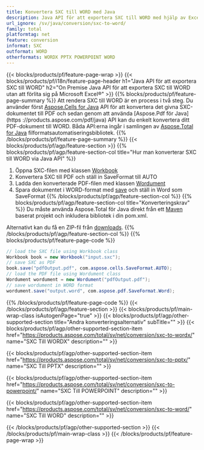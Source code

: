 ```yaml
---
title: Konvertera SXC till WORD med Java
description: Java API för att exportera SXC till WORD med hjälp av Excel eller Word
url_ignore: /sv/java/conversion/sxc-to-word/
family: total
platformtag: net
feature: conversion
informat: SXC
outformat: WORD
otherformats: WORDX PPTX POWERPOINT WORD
---
```

{{< blocks/products/pf/feature-page-wrap >}}
{{< blocks/products/pf/i18n/feature-page-header h1="Java API för att exportera SXC till WORD" h2="On Premise Java API för att exportera SXC till WORD utan att förlita sig på Microsoft Excel&reg;" >}}
{{% blocks/products/pf/feature-page-summary %}}
Att rendera SXC till WORD är en process i två steg. Du använder först [Aspose.Cells for Java](https://products.aspose.com/cells/java) API för att konvertera det givna SXC-dokumentet till PDF och sedan genom att använda [Aspose.Pdf för Java](https ://products.aspose.com/pdf/java) API kan du enkelt konvertera ditt PDF-dokument till WORD. Båda API:erna ingår i samlingen av [Aspose.Total for Java](https://products.aspose.com/total/java/) filformatsautomatiseringsbibliotek.
{{% /blocks/products/pf/feature-page-summary  %}}
{{< blocks/products/pf/agp/feature-section >}}
{{% blocks/products/pf/agp/feature-section-col title="Hur man konverterar SXC till WORD via Java API" %}}
1. Öppna SXC-filen med klassen [Workbook](https://apireference.aspose.com/cells/java/com.aspose.cells/Workbook)
2. Konvertera SXC till PDF och ställ in SaveFormat till AUTO
3. Ladda den konverterade PDF-filen med klassen [Wordument](https://apireference.aspose.com/pdf/java/com.aspose.pdf/Wordument)
4. Spara dokumentet i WORD-format med [save](https://apireference.aspose.com/pdf/java/com.aspose.pdf/Wordument#save-java.lang.String-com.aspose.pdf.SaveOptions-) och ställ in Word som SaveFormat
{{% /blocks/products/pf/agp/feature-section-col %}}
{{% blocks/products/pf/agp/feature-section-col title="Konverteringskrav" %}}
Du måste använda Aspose.Total för Java direkt från ett [Maven](https://repository.aspose.com/webapp/#/artifacts/browse/tree/General/repo/com/aspose/aspose-total) baserat projekt och inkludera bibliotek i din pom.xml.

Alternativt kan du få en ZIP-fil från [downloads](https://downloads.aspose.com/total/java).
{{% /blocks/products/pf/agp/feature-section-col %}}
{{% blocks/products/pf/feature-page-code %}}
```cs
// load the SXC file using Workbook class
Workbook book = new Workbook("input.sxc");
// save SXC as PDF
book.save("pdfOutput.pdf", com.aspose.cells.SaveFormat.AUTO);
// load the PDF file using Wordument class
Wordument wordument = new Wordument("pdfOutput.pdf");
// save wordument in WORD format
wordument.save("output.word", com.aspose.pdf.SaveFormat.Word);  
```
{{% /blocks/products/pf/feature-page-code %}}
{{< /blocks/products/pf/agp/feature-section >}}
{{< blocks/products/pf/main-wrap-class isAutogenPage="true" >}}
{{< blocks/products/pf/agp/other-supported-section title="Andra konverteringsalternativ" subTitle="" >}}
{{< blocks/products/pf/agp/other-supported-section-item href="https://products.aspose.com/total/sv/net/conversion/sxc-to-wordx/" name="SXC Till WORDX" description="" >}}

{{< blocks/products/pf/agp/other-supported-section-item href="https://products.aspose.com/total/sv/net/conversion/sxc-to-pptx/" name="SXC Till PPTX" description="" >}}

{{< blocks/products/pf/agp/other-supported-section-item href="https://products.aspose.com/total/sv/net/conversion/sxc-to-powerpoint/" name="SXC Till POWERPOINT" description="" >}}

{{< blocks/products/pf/agp/other-supported-section-item href="https://products.aspose.com/total/sv/net/conversion/sxc-to-word/" name="SXC Till WORD" description="" >}}


{{< /blocks/products/pf/agp/other-supported-section >}}
{{< /blocks/products/pf/main-wrap-class >}}
{{< /blocks/products/pf/feature-page-wrap >}}